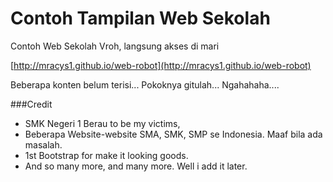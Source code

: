 Contoh Tampilan Web Sekolah
===========================

Contoh Web Sekolah Vroh, langsung akses di mari

[http://mracys1.github.io/web-robot](http://mracys1.github.io/web-robot)

Beberapa konten belum terisi... Pokoknya gitulah... Ngahahaha....


###Credit

- SMK Negeri 1 Berau to be my victims,
- Beberapa Website-website SMA, SMK, SMP se Indonesia. Maaf bila ada masalah.
- 1st Bootstrap for make it looking goods.
- And so many more, and many more. Well i add it later.
